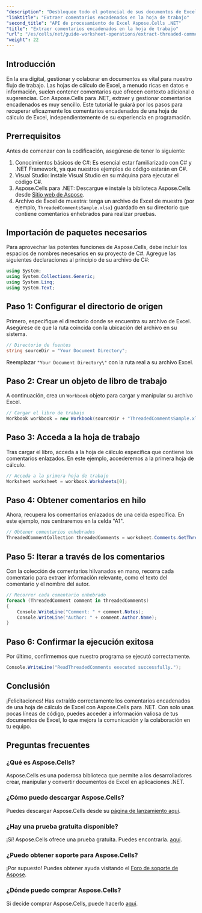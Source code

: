 ```yaml
---
"description": "Desbloquee todo el potencial de sus documentos de Excel aprendiendo a extraer comentarios enlazados de forma eficiente con Aspose.Cells para .NET. Este completo tutorial le guiará paso a paso."
"linktitle": "Extraer comentarios encadenados en la hoja de trabajo"
"second_title": "API de procesamiento de Excel Aspose.Cells .NET"
"title": "Extraer comentarios encadenados en la hoja de trabajo"
"url": "/es/cells/net/guide-worksheet-operations/extract-threaded-comments/"
"weight": 22
---
```


## Introducción

En la era digital, gestionar y colaborar en documentos es vital para nuestro flujo de trabajo. Las hojas de cálculo de Excel, a menudo ricas en datos e información, suelen contener comentarios que ofrecen contexto adicional o sugerencias. Con Aspose.Cells para .NET, extraer y gestionar comentarios encadenados es muy sencillo. Este tutorial le guiará por los pasos para recuperar eficazmente los comentarios encadenados de una hoja de cálculo de Excel, independientemente de su experiencia en programación. 

## Prerrequisitos
Antes de comenzar con la codificación, asegúrese de tener lo siguiente:

1. Conocimientos básicos de C#: Es esencial estar familiarizado con C# y .NET Framework, ya que nuestros ejemplos de código estarán en C#.
2. Visual Studio: instale Visual Studio en su máquina para ejecutar el código C#.
3. Aspose.Cells para .NET: Descargue e instale la biblioteca Aspose.Cells desde [Sitio web de Aspose](https://releases.aspose.com/cells/net/).
4. Archivo de Excel de muestra: tenga un archivo de Excel de muestra (por ejemplo, `ThreadedCommentsSample.xlsx`) guardado en su directorio que contiene comentarios enhebrados para realizar pruebas.

## Importación de paquetes necesarios
Para aprovechar las potentes funciones de Aspose.Cells, debe incluir los espacios de nombres necesarios en su proyecto de C#. Agregue las siguientes declaraciones al principio de su archivo de C#:

```csharp
using System;
using System.Collections.Generic;
using System.Linq;
using System.Text;
```

## Paso 1: Configurar el directorio de origen
Primero, especifique el directorio donde se encuentra su archivo de Excel. Asegúrese de que la ruta coincida con la ubicación del archivo en su sistema.

```csharp
// Directorio de fuentes
string sourceDir = "Your Document Directory";
```
Reemplazar `"Your Document Directory\"` con la ruta real a su archivo Excel.

## Paso 2: Crear un objeto de libro de trabajo
A continuación, crea un `Workbook` objeto para cargar y manipular su archivo Excel.

```csharp
// Cargar el libro de trabajo
Workbook workbook = new Workbook(sourceDir + "ThreadedCommentsSample.xlsx");
```

## Paso 3: Acceda a la hoja de trabajo
Tras cargar el libro, acceda a la hoja de cálculo específica que contiene los comentarios enlazados. En este ejemplo, accederemos a la primera hoja de cálculo.

```csharp
// Acceda a la primera hoja de trabajo
Worksheet worksheet = workbook.Worksheets[0];
```

## Paso 4: Obtener comentarios en hilo
Ahora, recupera los comentarios enlazados de una celda específica. En este ejemplo, nos centraremos en la celda "A1".

```csharp
// Obtener comentarios enhebrados
ThreadedCommentCollection threadedComments = worksheet.Comments.GetThreadedComments("A1");
```

## Paso 5: Iterar a través de los comentarios
Con la colección de comentarios hilvanados en mano, recorra cada comentario para extraer información relevante, como el texto del comentario y el nombre del autor.

```csharp
// Recorrer cada comentario enhebrado
foreach (ThreadedComment comment in threadedComments)
{
    Console.WriteLine("Comment: " + comment.Notes);
    Console.WriteLine("Author: " + comment.Author.Name);
}
```

## Paso 6: Confirmar la ejecución exitosa
Por último, confirmemos que nuestro programa se ejecutó correctamente.

```csharp
Console.WriteLine("ReadThreadedComments executed successfully.");
```

## Conclusión
¡Felicitaciones! Has extraído correctamente los comentarios encadenados de una hoja de cálculo de Excel con Aspose.Cells para .NET. Con solo unas pocas líneas de código, puedes acceder a información valiosa de tus documentos de Excel, lo que mejora la comunicación y la colaboración en tu equipo.

## Preguntas frecuentes

### ¿Qué es Aspose.Cells?
Aspose.Cells es una poderosa biblioteca que permite a los desarrolladores crear, manipular y convertir documentos de Excel en aplicaciones .NET.

### ¿Cómo puedo descargar Aspose.Cells?
Puedes descargar Aspose.Cells desde su [página de lanzamiento aquí](https://releases.aspose.com/cells/net/).

### ¿Hay una prueba gratuita disponible?
¡Sí! Aspose.Cells ofrece una prueba gratuita. Puedes encontrarla. [aquí](https://releases.aspose.com/).

### ¿Puedo obtener soporte para Aspose.Cells?
¡Por supuesto! Puedes obtener ayuda visitando el [Foro de soporte de Aspose](https://forum.aspose.com/c/cells/9).

### ¿Dónde puedo comprar Aspose.Cells?
Si decide comprar Aspose.Cells, puede hacerlo [aquí](https://purchase.aspose.com/buy).